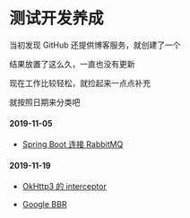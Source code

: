 # 测试开发养成

当初发现 GitHub 还提供博客服务，就创建了一个

结果放置了这么久，一直也没有更新

现在工作比较轻松，就捡起来一点点补充

就按照日期来分类吧

#### 2019-11-05

- [Spring Boot 连接  RabbitMQ](SprintBootWithRabbitMQ.md)

#### 2019-11-19

- [OkHttp3 的 interceptor](OkHttpInterceptor.md)

- [Google BBR](BBR.md)
